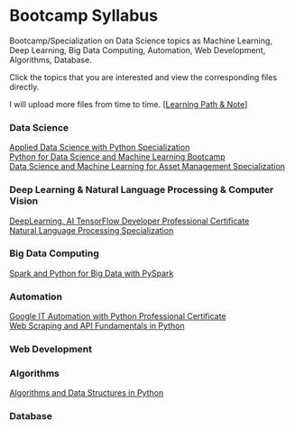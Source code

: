 # Bootcamp Syllabus
Bootcamp/Specialization on Data Science topics as Machine Learning, Deep Learning, Big Data Computing, Automation, Web Development, Algorithms, Database.<br>

Click the topics that you are interested and view the corresponding files directly.<br>

I will upload more files from time to time. [[Learning Path & Note](https://github.com/puran-debugger/Learning)]<br>

### Data Science
[Applied Data Science with Python Specialization](https://github.com/puran-debugger/Applied-Data-Science-with-Python-Specialization)<br>
[Python for Data Science and Machine Learning Bootcamp](https://github.com/puran-debugger/Python-for-Data-Science-and-Machine-Learning-Bootcamp)<br>
[Data Science and Machine Learning for Asset Management Specialization](https://github.com/puran-debugger/Data-Science-and-Machine-Learning-for-Asset-Management-Specialization)<br>

### Deep Learning & Natural Language Processing & Computer Vision
[DeepLearning. AI TensorFlow Developer Professional Certificate](https://github.com/puran-debugger/DeepLearning-AI-TensorFlow-Developer-Professional-Certificate-Program)<br>
[Natural Language Processing Specialization](https://github.com/puran-debugger/Natural-Language-Processing-Specialization)<br>


### Big Data Computing
[Spark and Python for Big Data with PySpark](https://github.com/puran-debugger/Spark-and-Python-for-Big-Data-with-PySpark)<br>

### Automation
[Google IT Automation with Python Professional Certificate](https://github.com/puran-debugger/Google-IT-Automation-with-Python-Professional-Certificate)<br>
[Web Scraping and API Fundamentals in Python](https://github.com/puran-debugger/Web-Scraping-and-API-Fundamentals-in-Python)<br>

### Web Development

### Algorithms
[Algorithms and Data Structures in Python](https://github.com/puran-debugger/Algorithms-and-Data-Structures-in-Python)<br>

### Database
